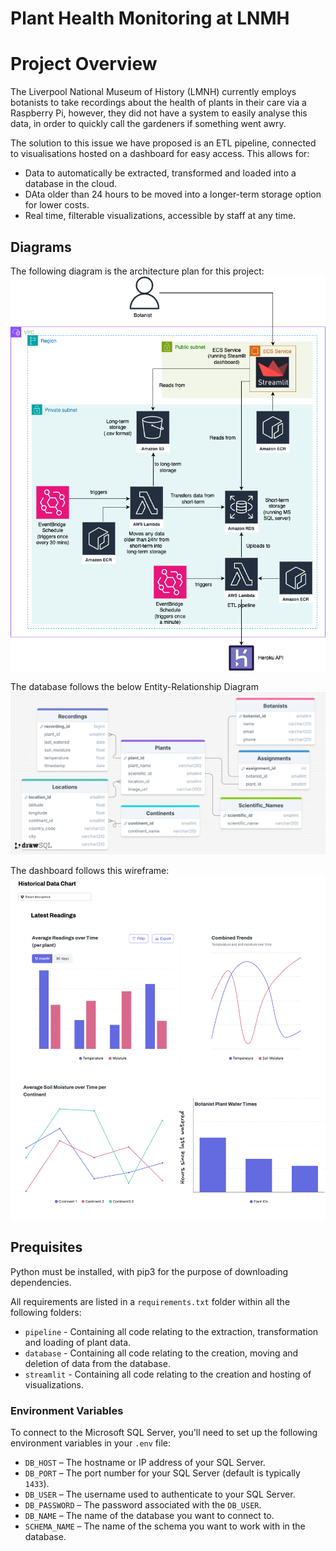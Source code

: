 # Plant Health Monitoring at LNMH

# Project Overview

The Liverpool National Museum of History (LMNH) currently employs botanists to take recordings about the health of plants in their care via a Raspberry Pi, however, they did not have a system to easily analyse this data, in order to quickly call the gardeners if something went awry.

The solution to this issue we have proposed is an ETL pipeline, connected to visualisations hosted on a dashboard for easy access.
This allows for:

- Data to automatically be extracted, transformed and loaded into a database in the cloud.
- DAta older than 24 hours to be moved into a longer-term storage option for lower costs.
- Real time, filterable visualizations, accessible by staff at any time.

## Diagrams

The following diagram is the architecture plan for this project:
![Architecture Diagram](architecture/Architecture-diagram.png)

The database follows the below Entity-Relationship Diagram
![Entity Relationship Diagram](architecture/ERD_diagram.png)

The dashboard follows this wireframe:
![Dashboard Wireframe](architecture/Dashboard-wireframe.png)

## Prequisites

Python must be installed, with pip3 for the purpose of downloading dependencies.

All requirements are listed in a `requirements.txt` folder within all the following folders:
- `pipeline` - Containing all code relating to the extraction, transformation and loading of plant data.
- `database` -  Containing all code relating to the creation, moving and deletion of data from the database.
- `streamlit` - Containing all code relating to the creation and hosting of visualizations.

### Environment Variables

To connect to the Microsoft SQL Server, you'll need to set up the following environment variables in your `.env` file:

- `DB_HOST` – The hostname or IP address of your SQL Server.
- `DB_PORT` – The port number for your SQL Server (default is typically `1433`).
- `DB_USER` – The username used to authenticate to your SQL Server.
- `DB_PASSWORD` – The password associated with the `DB_USER`.
- `DB_NAME` – The name of the database you want to connect to.
- `SCHEMA_NAME` – The name of the schema you want to work with in the database.



